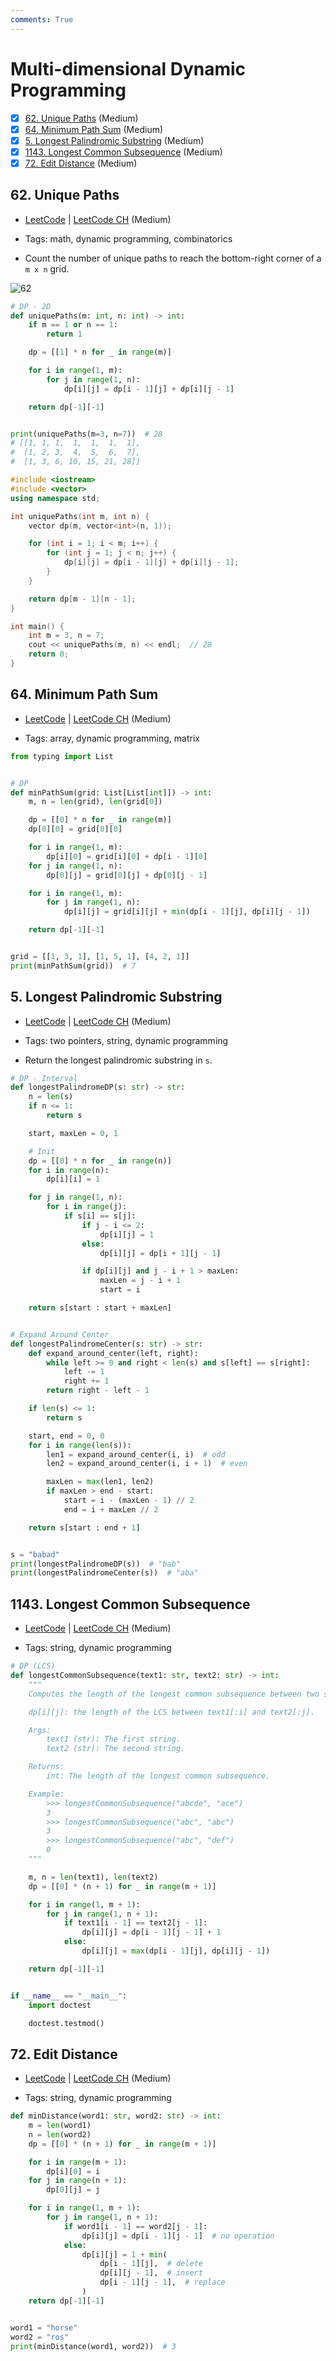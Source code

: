 ```yaml
---
comments: True
---
```


# Multi-dimensional Dynamic Programming

- [x] [62. Unique Paths](https://leetcode.cn/problems/unique-paths/) (Medium)
- [x] [64. Minimum Path Sum](https://leetcode.cn/problems/minimum-path-sum/) (Medium)
- [x] [5. Longest Palindromic Substring](https://leetcode.cn/problems/longest-palindromic-substring/) (Medium)
- [x] [1143. Longest Common Subsequence](https://leetcode.cn/problems/longest-common-subsequence/) (Medium)
- [x] [72. Edit Distance](https://leetcode.cn/problems/edit-distance/) (Medium)

## 62. Unique Paths

-   [LeetCode](https://leetcode.com/problems/unique-paths/) | [LeetCode CH](https://leetcode.cn/problems/unique-paths/) (Medium)

-   Tags: math, dynamic programming, combinatorics
-   Count the number of unique paths to reach the bottom-right corner of a `m x n` grid.

![62](https://assets.leetcode.com/uploads/2018/10/22/robot_maze.png)

```python title="62. Unique Paths - Python Solution"
# DP - 2D
def uniquePaths(m: int, n: int) -> int:
    if m == 1 or n == 1:
        return 1

    dp = [[1] * n for _ in range(m)]

    for i in range(1, m):
        for j in range(1, n):
            dp[i][j] = dp[i - 1][j] + dp[i][j - 1]

    return dp[-1][-1]


print(uniquePaths(m=3, n=7))  # 28
# [[1, 1, 1,  1,  1,  1,  1],
#  [1, 2, 3,  4,  5,  6,  7],
#  [1, 3, 6, 10, 15, 21, 28]]

```

```cpp title="62. Unique Paths - C++ Solution"
#include <iostream>
#include <vector>
using namespace std;

int uniquePaths(int m, int n) {
    vector dp(m, vector<int>(n, 1));

    for (int i = 1; i < m; i++) {
        for (int j = 1; j < n; j++) {
            dp[i][j] = dp[i - 1][j] + dp[i][j - 1];
        }
    }

    return dp[m - 1][n - 1];
}

int main() {
    int m = 3, n = 7;
    cout << uniquePaths(m, n) << endl;  // 28
    return 0;
}

```

## 64. Minimum Path Sum

-   [LeetCode](https://leetcode.com/problems/minimum-path-sum/) | [LeetCode CH](https://leetcode.cn/problems/minimum-path-sum/) (Medium)

-   Tags: array, dynamic programming, matrix

```python title="64. Minimum Path Sum - Python Solution"
from typing import List


# DP
def minPathSum(grid: List[List[int]]) -> int:
    m, n = len(grid), len(grid[0])

    dp = [[0] * n for _ in range(m)]
    dp[0][0] = grid[0][0]

    for i in range(1, m):
        dp[i][0] = grid[i][0] + dp[i - 1][0]
    for j in range(1, n):
        dp[0][j] = grid[0][j] + dp[0][j - 1]

    for i in range(1, m):
        for j in range(1, n):
            dp[i][j] = grid[i][j] + min(dp[i - 1][j], dp[i][j - 1])

    return dp[-1][-1]


grid = [[1, 3, 1], [1, 5, 1], [4, 2, 1]]
print(minPathSum(grid))  # 7

```

## 5. Longest Palindromic Substring

-   [LeetCode](https://leetcode.com/problems/longest-palindromic-substring/) | [LeetCode CH](https://leetcode.cn/problems/longest-palindromic-substring/) (Medium)

-   Tags: two pointers, string, dynamic programming
-   Return the longest palindromic substring in `s`.

```python title="5. Longest Palindromic Substring - Python Solution"
# DP - Interval
def longestPalindromeDP(s: str) -> str:
    n = len(s)
    if n <= 1:
        return s

    start, maxLen = 0, 1

    # Init
    dp = [[0] * n for _ in range(n)]
    for i in range(n):
        dp[i][i] = 1

    for j in range(1, n):
        for i in range(j):
            if s[i] == s[j]:
                if j - i <= 2:
                    dp[i][j] = 1
                else:
                    dp[i][j] = dp[i + 1][j - 1]

                if dp[i][j] and j - i + 1 > maxLen:
                    maxLen = j - i + 1
                    start = i

    return s[start : start + maxLen]


# Expand Around Center
def longestPalindromeCenter(s: str) -> str:
    def expand_around_center(left, right):
        while left >= 0 and right < len(s) and s[left] == s[right]:
            left -= 1
            right += 1
        return right - left - 1

    if len(s) <= 1:
        return s

    start, end = 0, 0
    for i in range(len(s)):
        len1 = expand_around_center(i, i)  # odd
        len2 = expand_around_center(i, i + 1)  # even

        maxLen = max(len1, len2)
        if maxLen > end - start:
            start = i - (maxLen - 1) // 2
            end = i + maxLen // 2

    return s[start : end + 1]


s = "babad"
print(longestPalindromeDP(s))  # "bab"
print(longestPalindromeCenter(s))  # "aba"

```

## 1143. Longest Common Subsequence

-   [LeetCode](https://leetcode.com/problems/longest-common-subsequence/) | [LeetCode CH](https://leetcode.cn/problems/longest-common-subsequence/) (Medium)

-   Tags: string, dynamic programming

```python title="1143. Longest Common Subsequence - Python Solution"
# DP (LCS)
def longestCommonSubsequence(text1: str, text2: str) -> int:
    """
    Computes the length of the longest common subsequence between two strings.

    dp[i][j]: the length of the LCS between text1[:i] and text2[:j].

    Args:
        text1 (str): The first string.
        text2 (str): The second string.

    Returns:
        int: The length of the longest common subsequence.

    Example:
        >>> longestCommonSubsequence("abcde", "ace")
        3
        >>> longestCommonSubsequence("abc", "abc")
        3
        >>> longestCommonSubsequence("abc", "def")
        0
    """

    m, n = len(text1), len(text2)
    dp = [[0] * (n + 1) for _ in range(m + 1)]

    for i in range(1, m + 1):
        for j in range(1, n + 1):
            if text1[i - 1] == text2[j - 1]:
                dp[i][j] = dp[i - 1][j - 1] + 1
            else:
                dp[i][j] = max(dp[i - 1][j], dp[i][j - 1])

    return dp[-1][-1]


if __name__ == "__main__":
    import doctest

    doctest.testmod()

```

## 72. Edit Distance

-   [LeetCode](https://leetcode.com/problems/edit-distance/) | [LeetCode CH](https://leetcode.cn/problems/edit-distance/) (Medium)

-   Tags: string, dynamic programming

```python title="72. Edit Distance - Python Solution"
def minDistance(word1: str, word2: str) -> int:
    m = len(word1)
    n = len(word2)
    dp = [[0] * (n + 1) for _ in range(m + 1)]

    for i in range(m + 1):
        dp[i][0] = i
    for j in range(n + 1):
        dp[0][j] = j

    for i in range(1, m + 1):
        for j in range(1, n + 1):
            if word1[i - 1] == word2[j - 1]:
                dp[i][j] = dp[i - 1][j - 1]  # no operation
            else:
                dp[i][j] = 1 + min(
                    dp[i - 1][j],  # delete
                    dp[i][j - 1],  # insert
                    dp[i - 1][j - 1],  # replace
                )
    return dp[-1][-1]


word1 = "horse"
word2 = "ros"
print(minDistance(word1, word2))  # 3

```
